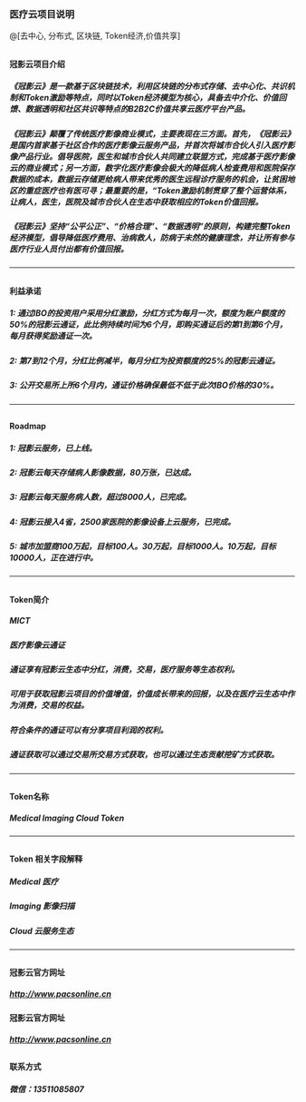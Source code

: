### 医疗云项目说明
@[去中心, 分布式, 区块链, Token经济,价值共享]
## 
## 
#### 冠影云项目介绍
##### 《冠影云》是一款基于区块链技术，利用区块链的分布式存储、去中心化、共识机制和Token激励等特点，同时以Token经济模型为核心，具备去中介化、价值回馈、数据透明和社区共识等特点的B2B2C价值共享云医疗平台产品。

##### 《冠影云》颠覆了传统医疗影像商业模式，主要表现在三方面。首先，《冠影云》是国内首家基于社区合作的医疗影像云服务产品，并首次将城市合伙人引入医疗影像产品行业。倡导医院，医生和城市合伙人共同建立联盟方式，完成基于医疗影像云的商业模式；另一方面，数字化医疗影像会极大的降低病人检查费用和医院保存数据的成本，数据云存储更给病人带来优秀的医生远程诊疗服务的机会，让贫困地区的重症医疗也有医可寻；最重要的是，“Token激励机制贯穿了整个运营体系，让病人，医生，医院及城市合伙人在生态中获取相应的Token价值回报。

##### 《冠影云》坚持“公平公正”、“价格合理”、“数据透明”的原则，构建完整Token经济模型，倡导降低医疗费用、治病救人，防病于未然的健康理念，并让所有参与医疗行业人员付出都有价值回报。

-------------------------------
## 

#### 利益承诺
##### 1:  通过IBO的投资用户采用分红激励，分红方式为每月一次，额度为账户额度的50%的冠影云通证，此比例持续时间为6个月，即购买通证后的第1到第6个月，每月获得奖励通证一次。
##### 2:  第7到12个月，分红比例减半，每月分红为投资额度的25%的冠影云通证。
##### 3:  公开交易所上所6个月内，通证价格确保最低不低于此次IBO价格的30%。

-------------------------------
## 

#### Roadmap
##### 1:  冠影云服务，已上线。
##### 2:  冠影云每天存储病人影像数据，80万张，已达成。
##### 3:  冠影云每天服务病人数，超过8000人，已完成。
##### 4:  冠影云接入4省，2500家医院的影像设备上云服务，已完成。
##### 5:  城市加盟商100万起，目标100人。30万起，目标1000人。10万起，目标10000人，正在进行中。

-------------------------------
## 

#### Token简介

##### MICT 
##### 医疗影像云通证

##### 通证享有冠影云生态中分红，消费，交易，医疗服务等生态权利。
##### 可用于获取冠影云项目的价值增值，价值成长带来的回报，以及在医疗云生态中作为消费，交易的权益。
##### 符合条件的通证可以有分享项目利润的权利。
##### 通证获取可以通过交易所交易方式获取，也可以通过生态贡献挖矿方式获取。

-------------------------------
## 
#### Token名称
##### Medical Imaging Cloud Token

-------------------------------
## 
#### Token 相关字段解释
##### Medical 医疗
##### Imaging 影像扫描
##### Cloud    云服务生态

-------------------------------
## 

#### 冠影云官方网址
##### http://www.pacsonline.cn

#### 冠影云官方网址
##### http://www.pacsonline.cn

## 
#### 联系方式
##### 微信：13511085807
